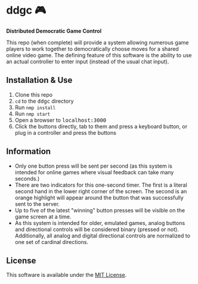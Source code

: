 # ddgc 🎮

**Distributed Democratic Game Control**

This repo (when complete) will provide a system allowing numerous game
players to work together to democratically choose moves for a shared
online video game. The defining feature of this software is the ability
to use an actual controller to enter input (instead of the usual chat
input).

## Installation & Use

1. Clone this repo
2. `cd` to the <samp>ddgc</samp> directory
3. Run `nmp install`
4. Run `nmp start`
5. Open a browser to <samp>localhost:3000</samp>
6. Click the buttons directly, tab to them and press a keyboard button,
   or plug in a controller and press the buttons

## Information

* Only one button press will be sent per second (as this system is
  intended for online games where visual feedback can take many seconds.)
* There are two indicators for this one-second timer. The first is a
  literal second hand in the lower right corner of the screen. The second
  is an orange highlight will appear around the button that was successfully
  sent to the server.
* Up to five of the latest "winning" button presses will be visible on the
  game screen at a time.
* As this system is intended for older, emulated games, analog buttons
  and directional controls will be considered binary (pressed or not).
  Additionally, all analog and digital directional controls are normalized
  to one set of cardinal directions.

## License

This software is available under the [MIT License](blob/master/LICENSE).